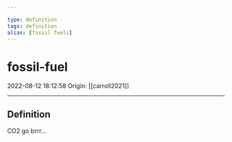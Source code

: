 ```yaml
---

type: definition
tags: definition
alias: [fossil fuels]
---
```


# fossil-fuel

2022-08-12 18:12:58
Origin: [[carroll2021]]

---

## Definition

CO2 go brrr...
